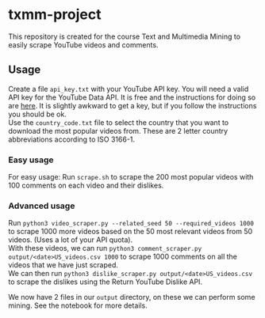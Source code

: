 # txmm-project
This repository is created for the course Text and Multimedia Mining to easily scrape YouTube videos and comments.
## Usage
Create a file `api_key.txt` with your YouTube API key. You will need a valid API key for the YouTube Data API. It is free and the instructions for doing so are [here](https://developers.google.com/youtube/registering_an_application). It is slightly awkward to get a key, but if you follow the instructions you should be ok. \
Use the `country_code.txt` file to select the country that you want to download the most popular videos from. These are 2 letter country abbreviations according to ISO 3166-1.

### Easy usage
For easy usage: Run `scrape.sh` to scrape the 200 most popular videos with 100 comments on each video and their dislikes.

### Advanced usage
Run `python3 video_scraper.py --related_seed 50 --required_videos 1000` to scrape 1000 more videos based on the 50 most relevant videos from 50 videos. (Uses a lot of your API quota). \
With these videos, we can run `python3 comment_scraper.py output/<date>US_videos.csv 1000` to scrape 1000 comments on all the videos that we have just scraped. \
We can then run `python3 dislike_scraper.py output/<date>US_videos.csv` to scrape the dislikes using the Return YouTube Dislike API.

We now have 2 files in our `output` directory, on these we can perform some mining. See the notebook for more details.